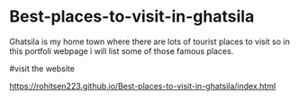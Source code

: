 # Best-places-to-visit-in-ghatsila
Ghatsila is my home town where there are lots of tourist places to visit so in this portfoli webpage i will list some of those famous places.


#visit the website

https://rohitsen223.github.io/Best-places-to-visit-in-ghatsila/index.html
